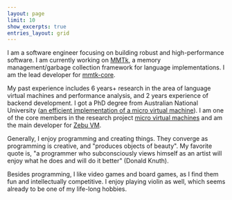 ```yaml
---
layout: page
limit: 10
show_excerpts: true
entries_layout: grid
---
```


I am a software engineer focusing on building robust and high-performance software. I am currently working on [MMTk](https://mmtk.io), a memory management/garbage collection framework for language implementations. I am the lead developer for [mmtk-core](https://github.com/mmtk/mmtk-core).

My past experience includes 6 years+ research in the area of language virtual machines and performance analysis, and 2 years experience of backend development. I got a PhD degree from Australian National University ([an efficient implementation of a micro virtual machine](./assets/yilin_phd_thesis.pdf)).  I am one of the core members in the research project [micro virtual machines](https://microvm.org) and am the main developer for [Zebu VM](https://gitlab.anu.edu.au/mu/mu-impl-fast/).

Generally, I enjoy programming and creating things. They converge as programming is creative, and "produces objects of beauty". My favorite quote is, "a programmer who subconsciously views himself as an artist will enjoy what he does and will do it better" (Donald Knuth).

Besides programming, I like video games and board games, as I find them fun and intellectually competitive. I enjoy playing violin as well, which seems already to be one of my life-long hobbies.
